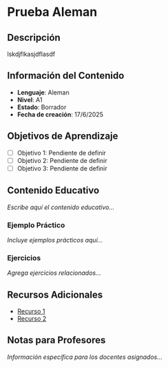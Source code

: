 # Prueba Aleman

## Descripción

lskdjflkasjdflasdf

## Información del Contenido

- **Lenguaje**: Aleman
- **Nivel**: A1
- **Estado**: Borrador
- **Fecha de creación**: 17/6/2025

## Objetivos de Aprendizaje

- [ ] Objetivo 1: Pendiente de definir
- [ ] Objetivo 2: Pendiente de definir
- [ ] Objetivo 3: Pendiente de definir

## Contenido Educativo

*Escribe aquí el contenido educativo...*

### Ejemplo Práctico

*Incluye ejemplos prácticos aquí...*

### Ejercicios

*Agrega ejercicios relacionados...*

## Recursos Adicionales

- [Recurso 1](#)
- [Recurso 2](#)

## Notas para Profesores

*Información específica para los docentes asignados...*
